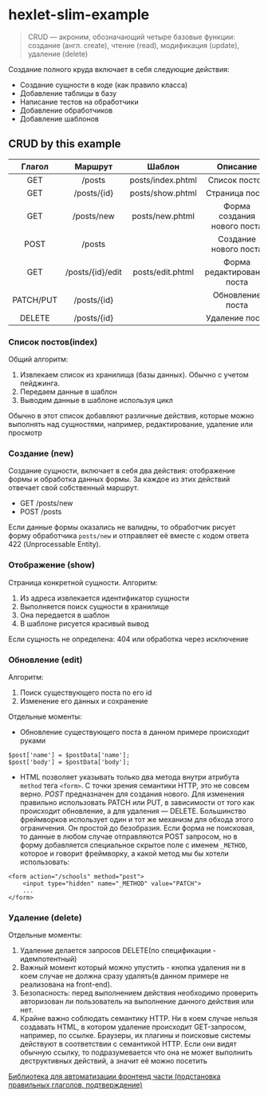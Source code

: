 # hexlet-slim-example

> CRUD — акроним, обозначающий четыре базовые функции: создание (англ. create), чтение (read), модификация (update), удаление (delete)

Создание полного круда включает в себя следующие действия:

* Создание сущности в коде (как правило класса)
* Добавление таблицы в базу
* Написание тестов на обработчики
* Добавление обработчиков
* Добавление шаблонов


## CRUD by this example

|   Глагол  |      Маршрут     |       Шаблон      |              Описание       |
|:---------:|:----------------:|:-----------------:|:---------------------------:|
|    GET    |      /posts      | posts/index.phtml |        Список постов        |
|    GET    |    /posts/{id}   |  posts/show.phtml |        Страница поста       |
|    GET    |    /posts/new    |  posts/new.phtml  | Форма создания нового поста |
|    POST   |      /posts      |                   |    Создание нового поста    |
|    GET    | /posts/{id}/edit |  posts/edit.phtml |  Форма редактирования поста |
| PATCH/PUT |    /posts/{id}   |                   |       Обновление поста      |
|   DELETE  |    /posts/{id}   |                   |        Удаление поста       |


### Список постов(index)
Общий алгоритм:

1. Извлекаем список из хранилища (базы данных). Обычно с учетом пейджинга.
2. Передаем данные в шаблон
3. Выводим данные в шаблоне используя цикл

Обычно в этот список добавляют различные действия, которые можно выполнять над сущностями, например, редактирование, удаление или просмотр

### Создание (new)
Создание сущности, включает в себя два действия: отображение формы и обработка данных формы. За каждое из этих действий отвечает свой собственный маршрут. 

* GET /posts/new
* POST /posts

Если данные формы оказались не валидны, то обработчик рисует форму обработчика `posts/new` и отправляет её вместе с кодом ответа 422 (Unprocessable Entity).

### Отображение (show)
Страница конкретной сущности. Алгоритм:
1. Из адреса извлекается идентификатор сущности
2. Выполняется поиск сущности в хранилище
3. Она передается в шаблон
4. В шаблоне рисуется красивый вывод

Если сущность не определена: 404 или обработка через исключение

### Обновление (edit)
Алгоритм:
1. Поиск существующего поста по его id
2. Изменение его данных и сохранение 

Отдельные моменты:
* Обновление существующего поста в данном примере происходит руками 
```
$post['name'] = $postData['name'];
$post['body'] = $postData['body'];
```

* HTML позволяет указывать только два метода внутри атрибута `method` тега `<form>`. С точки зрения семантики HTTP, это не совсем верно.
*POST* предназначен для создания нового. Для изменения правильно использовать PATCH или PUT, в зависимости от того как происходит обновление, а для удаления — DELETE.
Большинство фреймворков использует один и тот же механизм для обхода этого ограничения. Он простой до безобразия. 
Если форма не поисковая, то данные в любом случае отправляются POST запросом, но в форму добавляется специальное скрытое поле с именем `_METHOD`, которое и говорит фреймворку, а какой метод мы бы хотели использовать:
```
<form action="/schools" method="post">
    <input type="hidden" name="_METHOD" value="PATCH">
    ...
</form>
```

### Удаление (delete)

Отдельные моменты:

1. Удаление делается запросов DELETE(по спецификации - идемпотентный)
2. Важный момент который можно упустить - кнопка удаления ни в коем случае не должна сразу удалять(в данном примере не реализована на front-end).
3. Безопасность: перед выполнением действия необходимо проверить авторизован ли пользователь на выполнение данного действия или нет.
4. Крайне важно соблюдать семантику HTTP. Ни в коем случае нельзя создавать HTML, в котором удаление происходит GET-запросом, например, по ссылке. Браузеры, их плагины и поисковые системы действуют в соответствии с семантикой HTTP. Если они видят обычную ссылку, то подразумевается что она не может выполнить деструктивных действий, а значит её можно посетить

[Библиотека для автоматизации фронтенд части (подстановка правильных глаголов, подтверждение)](https://github.com/rails/jquery-ujs)